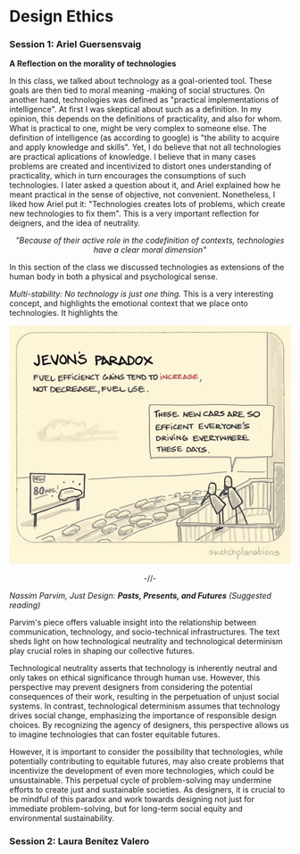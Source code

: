 # Design Ethics

### Session 1: Ariel Guersensvaig

**A Reflection on the morality of technologies**

In this class, we talked about technology as a goal-oriented tool. These goals are then tied to moral meaning -making of social structures. On another hand, technologies was defined as "practical implementations of intelligence". At first I was skeptical about such as a definition. In my opinion, this depends on the definitions of practicality, and also for whom. What is practical to one, might be very complex to someone else. The definition of intelligence (as according to google) is "the ability to acquire and apply knowledge and skills". Yet, I do believe that not all technologies are practical aplications of knowledge. I believe that in many cases problems are created and incentivized to distort ones understanding of practicality, which in turn encourages the consumptions of such technologies. I later asked a question about it, and Ariel explained how he meant practical in the sense of objective, not convenient. Nonetheless, I liked how Ariel put it: "Technologies creates lots of problems, which create new technologies to fix them". This is a very important reflection for deigners, and the idea of neutrality.


*<p style="text-align: center;">"Because of their active role in the codefinition of contexts, technologies have a clear moral dimension"</p>*


In this section of the class we discussed technologies as extensions of the human body in both a physical and psychological sense.

*Multi-stability: No technology is just one thing.* This is a very interesting concept, and highlights the emotional context that we place onto technologies. It highlights the 

![Board](../images/JevonsParadox.jpeg)


<p style="text-align: center;">-//-</p>


*Nassim Parvim, Just Design: **Pasts, Presents, and Futures** (Suggested reading)*

Parvim's piece offers valuable insight into the relationship between communication, technology, and socio-technical infrastructures. The text sheds light on how technological neutrality and technological determinism play crucial roles in shaping our collective futures.

Technological neutrality asserts that technology is inherently neutral and only takes on ethical significance through human use. However, this perspective may prevent designers from considering the potential consequences of their work, resulting in the perpetuation of unjust social systems. In contrast, technological determinism assumes that technology drives social change, emphasizing the importance of responsible design choices. By recognizing the agency of designers, this perspective allows us to imagine technologies that can foster equitable futures.

However, it is important to consider the possibility that technologies, while potentially contributing to equitable futures, may also create problems that incentivize the development of even more technologies, which could be unsustainable. This perpetual cycle of problem-solving may undermine efforts to create just and sustainable societies. As designers, it is crucial to be mindful of this paradox and work towards designing not just for immediate problem-solving, but for long-term social equity and environmental sustainability.

### Session 2: Laura Benítez Valero